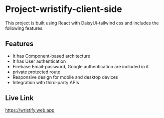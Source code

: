 # Project-wristify-client-side
This project is built using React with DaisyUi-tailwind css and includes the following features.
## Features
* It has Component-based architecture
* It has User authentication 
* Firebase Email-password, Google authentication are included in it
* private protected route
* Responsive design for mobile and desktop devices
* Integration with third-party APIs
## Live Link
https://wristify.web.app